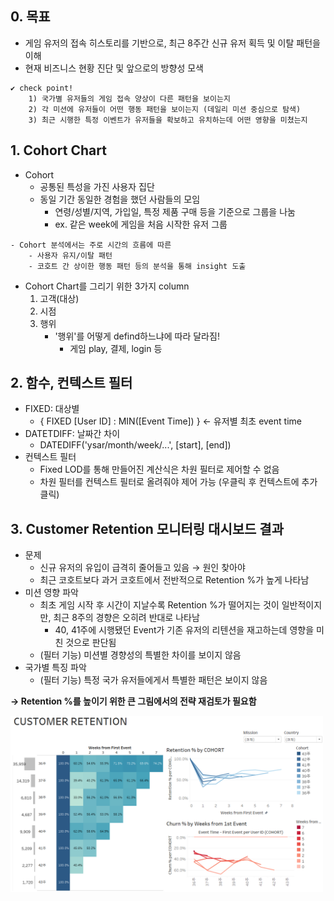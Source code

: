 ## 0. 목표
- 게임 유저의 접속 히스토리를 기반으로, 최근 8주간 신규 유저 획득 및 이탈 패턴을 이해
- 현재 비즈니스 현황 진단 및 앞으로의 방향성 모색
```
✔ check point!
	1) 국가별 유저들의 게임 접속 양상이 다른 패턴을 보이는지
	2) 각 미션에 유저들이 어떤 행동 패턴을 보이는지 (데일리 미션 중심으로 탐색)
	3) 최근 시행한 특정 이벤트가 유저들을 확보하고 유치하는데 어떤 영향을 미쳤는지
```

## 1. Cohort Chart
- Cohort
	- 공통된 특성을 가진 사용자 집단
	- 동일 기간 동일한 경험을 했던 사람들의 모임
		- 연령/성별/지역, 가입일, 특정 제품 구매 등을 기준으로 그룹을 나눔
		- ex. 같은 week에 게임을 처음 시작한 유저 그룹
```
- Cohort 분석에서는 주로 시간의 흐름에 따른
	- 사용자 유지/이탈 패턴
	- 코호트 간 상이한 행동 패턴 등의 분석을 통해 insight 도출
```
- Cohort Chart를 그리기 위한 3가지 column 	
	1. 고객(대상)
	2. 시점
	3. 행위
		- '행위'를 어떻게 defind하느냐에 따라 달라짐!
			- 게임 play, 결제, login 등

## 2. 함수, 컨텍스트 필터
- FIXED: 대상별
	- { FIXED [User ID] : MIN([Event Time]) }   ← 유저별 최초 event time
- DATETDIFF: 날짜간 차이
	- DATEDIFF('ysar/month/week/...', [start], [end])
- 컨텍스트 필터
	- Fixed LOD를 통해 만들어진 계산식은 차원 필터로 제어할 수 없음
	- 차원 필터를 컨텍스트 필터로 올려줘야 제어 가능  (우클릭 후 컨텍스트에 추가 클릭)

## 3. Customer Retention 모니터링 대시보드 결과
- 문제
	- 신규 유저의 유입이 급격히 줄어들고 있음 → 원인 찾아야
	- 최근 코호트보다 과거 코호트에서 전반적으로 Retention %가 높게 나타남
- 미션 영향 파악
	- 최초 게임 시작 후 시간이 지날수록 Retention %가 떨어지는 것이 일반적이지만, 최근 8주의 경향은 오히려 반대로 나타남
		- 40, 41주에 시행됐던 Event가 기존 유저의 리텐션을 재고하는데 영향을 미친 것으로 판단됨
	- (필터 기능) 미션별 경향성의 특별한 차이를 보이지 않음
- 국가별 특징 파악
	- (필터 기능) 특정 국가 유저들에게서 특별한 패턴은 보이지 않음  

**→ Retention %를 높이기 위한 큰 그림에서의 전략 재검토가 필요함**

<img src="./image/customer_retention1.PNG" width="500">
